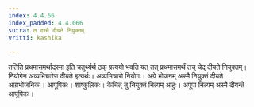 ```yaml
---
index: 4.4.66
index_padded: 4.4.066
sutra: त दस्मै दीयते नियुक्तम्
vritti: kashika

---
```

ततिति प्रथमासमर्थादस्मा इति चतुर्थ्यर्थ ठक् प्रत्ययो भवति यत् तत् प्रथमासमर्थं तच् चेद् दीयते नियुक्तम्। नियोगेन अव्यभिचारेण दीयते इत्यर्थः। अव्यभिचारो नियोगः। अग्रे भोजनम् अस्मै नियुक्तं दीयते आग्रभोजनिकः। आपूपिकः। शाष्कुलिकः। केचित् तु नियुक्तं नित्यम् आहुः। अपूपा नित्यम् अस्मै दीयन्ते आपूपिकः।